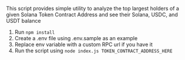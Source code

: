This script provides simple utility to analyze the top largest holders of a given Solana Token Contract Address and see their Solana, USDC, and USDT balance

1) Run `npm install`
2) Create a .env file using .env.sample as an example
3) Replace env variable with a custom RPC url if you have it
4) Run the script using `node index.js TOKEN_CONTRACT_ADDRESS_HERE`
